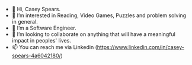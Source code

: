 - 👋 Hi, Casey Spears.
- 👀 I’m interested in Reading, Video Games, Puzzles and problem solving in general.
- 🌱 I’m a Software Engineer.
- 💞️ I’m looking to collaborate on anything that will have a meaningful impact in peoples' lives.
- 📫 You can reach me via Linkedin (https://www.linkedin.com/in/casey-spears-4a6042180/)

<!---
powerwild/powerwild is a ✨ special ✨ repository because its `README.md` (this file) appears on your GitHub profile.
You can click the Preview link to take a look at your changes.
--->
